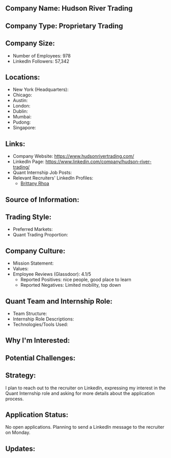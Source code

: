 ## Company Name: Hudson River Trading

## Company Type: Proprietary Trading

## Company Size:
- Number of Employees: 978
- LinkedIn Followers: 57,342

## Locations:
- New York (Headquarters): 
- Chicago: 
- Austin: 
- London: 
- Dublin: 
- Mumbai: 
- Pudong: 
- Singapore: 

## Links:
- Company Website: https://www.hudsonrivertrading.com/
- LinkedIn Page: https://www.linkedin.com/company/hudson-river-trading/
- Quant Internship Job Posts: 
- Relevant Recruiters' LinkedIn Profiles: 
  - [Brittany Rhoa](https://www.linkedin.com/in/brittany-rhoa/)

## Source of Information:

## Trading Style:
- Preferred Markets: 
- Quant Trading Proportion: 

## Company Culture:
- Mission Statement: 
- Values: 
- Employee Reviews (Glassdoor): 4.1/5
  - Reported Positives: nice people, good place to learn
  - Reported Negatives: Limited mobility, top down

## Quant Team and Internship Role:
- Team Structure: 
- Internship Role Descriptions: 
- Technologies/Tools Used: 

## Why I'm Interested:

## Potential Challenges: 

## Strategy:
I plan to reach out to the recruiter on LinkedIn, expressing my interest in the Quant Internship role and asking for more details about the application process.

## Application Status:
No open applications. Planning to send a LinkedIn message to the recruiter on Monday.

## Updates:
